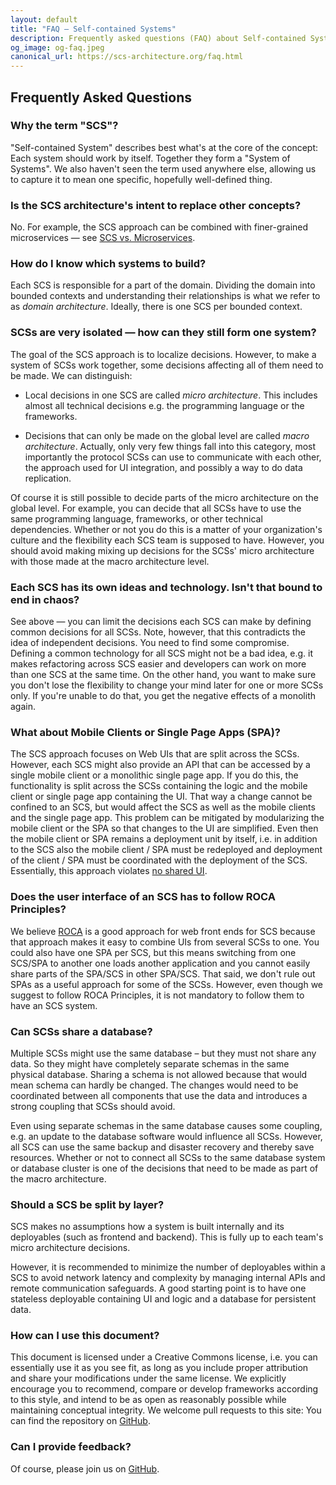 ```yaml
---
layout: default
title: "FAQ – Self-contained Systems"
description: Frequently asked questions (FAQ) about Self-contained Systems (SCS)
og_image: og-faq.jpeg
canonical_url: https://scs-architecture.org/faq.html
---
```


Frequently Asked Questions
---

### Why the term "SCS"?

"Self-contained System" describes best what's at the core of the
concept: Each system should work by itself. Together they form a
"System of Systems". We also haven't seen the term used anywhere else, allowing
us to capture it to mean one specific, hopefully well-defined thing.

### Is the SCS architecture's intent to replace other concepts?

No. For example, the SCS approach can be combined with finer-grained microservices — see
[SCS vs. Microservices](/vs-ms.html).

### How do I know which systems to build?

Each SCS is responsible for a part of the domain. Dividing the domain
into bounded contexts and understanding their relationships is what
we refer to as *domain architecture*. Ideally, there is one SCS per
bounded context.

### SCSs are very isolated — how can they still form one system?

The goal of the SCS approach is to localize decisions. However, to make a system of
SCSs work together, some decisions affecting all of them need to be made. We can
distinguish:

* Local decisions in one SCS are called *micro architecture*. This
  includes almost all technical decisions e.g. the programming
  language or the frameworks.

* Decisions that can only be made on the global level are called
  *macro architecture*. Actually, only very few things fall into this
  category, most importantly the protocol SCSs can use to communicate with
  each other, the approach used for UI integration, and possibly a way to
  do data replication.

Of course it is still possible to decide parts of the
micro architecture on the global level. For example, you can decide
that all SCSs have to use the same programming language, frameworks, or other
technical dependencies. Whether or not you do this is a matter of your
organization's culture and the flexibility each SCS team is supposed to have.
However, you should avoid making mixing up decisions for the SCSs' micro architecture
with those made at the macro architecture level.

### Each SCS has its own ideas and technology. Isn't that bound to end in chaos?

See above — you can limit the decisions each SCS can make by defining
common decisions for all SCSs. Note, however, that this contradicts the idea of
independent decisions. You need to find some compromise. Defining a
common technology for all SCS might not be a bad idea, e.g. it makes
refactoring across SCS easier and developers can work on more than one
SCS at the same time. On the other hand, you want to make sure you don't lose
the flexibility to change your mind later for one or more SCSs only. If you're
unable to do that, you get the negative effects of a monolith again.

### What about Mobile Clients or Single Page Apps (SPA)?

The SCS approach focuses on Web UIs that are split across the SCSs. However, each SCS
might also provide an API that can be accessed by a single mobile client
or a monolithic single page app. If you do this, the functionality is split across
the SCSs containing the logic and the mobile client or single page app
containing the UI. That way a change cannot be confined to an SCS, but
would affect the SCS as well as the mobile clients and the single page
app. This problem can be mitigated by modularizing the mobile client or the
SPA so that changes to the UI are simplified. Even then the mobile
client or SPA remains a deployment unit by itself, i.e. in addition to the SCS
also the mobile client / SPA must be redeployed and deployment of the
client / SPA must be coordinated with the deployment of the
SCS. Essentially, this approach violates
[no shared UI](/index.html#no-shared-ui).

### Does the user interface of an SCS has to follow ROCA Principles?
We believe [ROCA](http://roca-style.org) is a good approach for web
front ends for SCS because that approach makes it easy to combine UIs
from several SCSs to one. You could also have one SPA per SCS, but
this means switching from one SCS/SPA to another one loads another
application and you cannot easily share parts of the SPA/SCS in other
SPA/SCS. That said, we don't rule out SPAs as a useful approach for some
of the SCSs. However, even though we suggest to follow ROCA Principles,
it is not mandatory to follow them to have an SCS system.

### Can SCSs share a database?

Multiple SCSs might use the same database – but they must not share any
data. So they might have completely separate schemas in the same
physical database. Sharing a schema is not allowed because that would mean
schema can hardly be changed. The changes would need to be coordinated
between all components that use the data and introduces a strong
coupling that SCSs should avoid.

Even using separate schemas in the same database causes some coupling,
e.g. an update to the database software would influence all
SCSs. However, all SCS can use the same backup and disaster recovery
and thereby save resources. Whether or not to connect all SCSs to the
same database system or database cluster is one of the decisions that need
to be made as part of the macro architecture.

### Should a SCS be split by layer?

SCS makes no assumptions how a system is built internally and its deployables 
(such as frontend and backend). 
This is fully up to each team's micro architecture decisions.

However, it is recommended to minimize the number of deployables within
a SCS to avoid network latency and complexity by managing internal APIs and
remote communication safeguards.
A good starting point is to have one stateless deployable containing UI and logic
and a database for persistent data.

### How can I use this document?

This document is licensed under a Creative Commons license,
i.e. you can essentially use it as you see fit, as long as you
include proper attribution and share your modifications under
the same license. We explicitly encourage you to recommend,
compare or develop frameworks according to this style, and
intend to be as open as reasonably possible while maintaining
conceptual integrity. We welcome pull requests to this site: You
can find the repository on [GitHub](https://github.com/innoq/SCS).

### Can I provide feedback?

Of course, please join us on [GitHub](https://github.com/innoq/SCS/issues).
